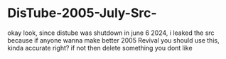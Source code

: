 # DisTube-2005-July-Src-
okay look, since distube was shutdown in june 6 2024, i leaked the src because if anyone wanna make better 2005 Revival you should use this, kinda accurate right? if not then delete something you dont like
